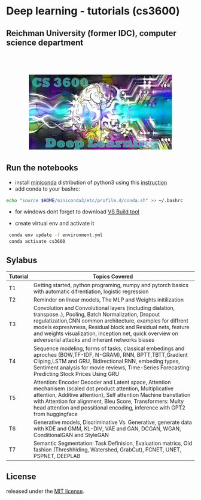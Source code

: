 # Deep learning - tutorials (cs3600)
## Reichman University (former IDC), computer science department 
##
<h1 align="center">
  <br>
  <img src="3600.jpg" height="200">
</h1>



## Run the notebooks
* install [miniconda](https://conda.io/miniconda.html) distribution of python3 using this [instruction](https://docs.conda.io/projects/conda/en/latest/user-guide/install/index.html)
* add conda to your bashrc:

```bash
echo "source $HOME/miniconda3/etc/profile.d/conda.sh" >> ~/.bashrc
```


* for windows dont forget to download [VS Build tool](https://visualstudio.microsoft.com/downloads/#build-tools-for-visual-studio-2019)

* create virtual env and activate it
```bash
 conda env update -f environment.yml
 conda activate cs3600
```


## Sylabus

|Tutorial       | Topics Covered |
|----------------|---------|
|T1| Getting started, python programing, numpy and pytorch basics with automatic difrentiation, logistic regression |
|T2| Reminder on linear models, The MLP and Weights initilization|
|T3| Convolution and Convolutional layers (including dialation, transpose..), Pooling, Batch Normalization, Dropout regulatization,CNN common architecture, examples for diffrent models expresivness, Residual block and Residual nets, feature and weights visualization, inception net, quick overview on adverserial attacks and inherant networks biases |
|T4| Sequence modeling, forms of tasks, classical embedings and aproches (BOW,TF-IDF, N-GRAM), RNN, BPTT,TBTT,Gradient Cliping,LSTM and GRU, Bidirectional RNN, embeding types, Sentiment analysis for movie reviews, Time-Series Forecasting: Predicting Stock Prices Using GRU | 
|T5| Attention: Encoder Decoder and Latent space, Attention mechanisem (scaled dot product attention, Multiplicative attention, Additive attention), Self attention Machine transtlation with Attention for alignment, Bleu Score, Transformers: Multy head attention and possitional encoding, inference with GPT2 from huggingface |
|T6| Generative models, Discriminative Vs. Generative, generate data with KDE and GMM, KL-DIV, VAE and GAN, DCGAN, WGAN, ConditionalGAN and StyleGAN|
|T7| Semantic Segmentation: Task Definision, Evaluation matrics, Old fashion (Threshhlding, Watershed, GrabCut), FCNET, UNET, PSPNET, DEEPLAB |

## License
released under the [MIT license](LICENSE).
